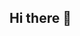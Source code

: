 ## Hi there 👋

<!--
**coplat/coplat** is a ✨ _special_ ✨ repository because its `README.md` (this file) appears on your GitHub profile.
# My name is Chaya, and I'm finding my way around Rust! 
-->
